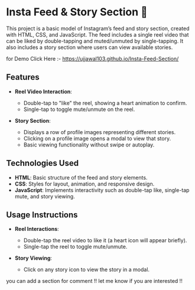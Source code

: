 # Insta Feed & Story Section 📸

This project is a basic model of Instagram’s feed and story section, created with HTML, CSS, and JavaScript. The feed includes a single reel video that can be liked by double-tapping and muted/unmuted by single-tapping. It also includes a story section where users can view available stories.

for Demo Click Here :- https://ujjawal103.github.io/Insta-Feed-Section/

## Features

- **Reel Video Interaction**:
  - Double-tap to "like" the reel, showing a heart animation to confirm.
  - Single-tap to toggle mute/unmute on the reel.

- **Story Section**:
  - Displays a row of profile images representing different stories.
  - Clicking on a profile image opens a modal to view that story.
  - Basic viewing functionality without swipe or autoplay.

## Technologies Used
- **HTML**: Basic structure of the feed and story elements.
- **CSS**: Styles for layout, animation, and responsive design.
- **JavaScript**: Implements interactivity such as double-tap like, single-tap mute, and story viewing.

## Usage Instructions
- **Reel Interactions**:
  - Double-tap the reel video to like it (a heart icon will appear briefly).
  - Single-tap the reel to toggle mute/unmute.
  
- **Story Viewing**:
  - Click on any story icon to view the story in a modal.

you can add a section for comment !! let me know if you are interested !!
